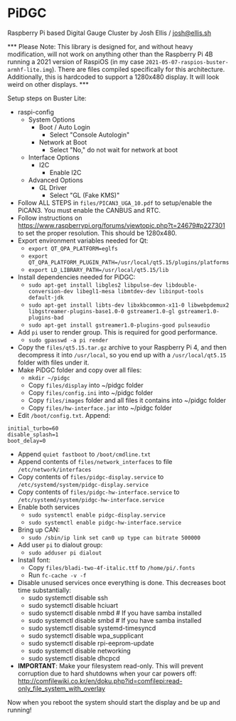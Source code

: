 # PiDGC
Raspberry Pi based Digital Gauge Cluster by Josh Ellis / josh@ellis.sh

*** Please Note: This library is designed for, and without heavy modification, will not work on anything other than 
the Raspberry Pi 4B running a 2021 version of RaspiOS (in my case `2021-05-07-raspios-buster-armhf-lite.img`). There are
files compiled specifically for this architecture. Additionally, this is hardcoded to support a 1280x480 display. It 
will look weird on other displays. ***

Setup steps on Buster Lite:
- raspi-config
  - System Options
    - Boot / Auto Login
      - Select "Console Autologin"
    - Network at Boot
      - Select "No," do not wait for network at boot
  - Interface Options
    - I2C
      - Enable I2C
  - Advanced Options
    - GL Driver
      - Select "GL (Fake KMS)"
- Follow ALL STEPS in `files/PICAN3_UGA_10.pdf` to setup/enable the PiCAN3. You must enable the CANBUS and RTC.
- Follow instructions on https://www.raspberrypi.org/forums/viewtopic.php?t=24679#p227301 to set the proper resolution. This should be 1280x480.
- Export environment variables needed for Qt:
  - `export QT_QPA_PLATFORM=eglfs`
  - `export QT_QPA_PLATFORM_PLUGIN_PATH=/usr/local/qt5.15/plugins/platforms`
  - `export LD_LIBRARY_PATH=/usr/local/qt5.15/lib`
- Install dependencies needed for PiDGC:
  - `sudo apt-get install libgles2 libpulse-dev libdouble-conversion-dev libegl1-mesa libmtdev-dev libinput-tools default-jdk`
  - `sudo apt-get install libts-dev libxkbcommon-x11-0 libwebpdemux2 libgstreamer-plugins-base1.0-0 gstreamer1.0-gl gstreamer1.0-plugins-bad`
  - `sudo apt-get install gstreamer1.0-plugins-good pulseaudio`
- Add `pi` user to render group. This is required for good performance.
  - `sudo gpasswd -a pi render`
- Copy the `files/qt5.15.tar.gz` archive to your Raspberry Pi 4, and then decompress it into `/usr/local`, so you end up with a `/usr/local/qt5.15` folder with files under it.
- Make PiDGC folder and copy over all files:
  - `mkdir ~/pidgc`
  - Copy `files/display` into ~/pidgc folder
  - Copy `files/config.ini` into ~/pidgc folder
  - Copy `files/images` folder and all files it contains into ~/pidgc folder
  - Copy `files/hw-interface.jar` into ~/pidgc folder
- Edit `/boot/config.txt`. Append:
~~~
initial_turbo=60
disable_splash=1
boot_delay=0
~~~
- Append `quiet fastboot` to `/boot/cmdline.txt`
- Append contents of `files/network_interfaces` to file `/etc/network/interfaces`
- Copy contents of `files/pidgc-display.service` to `/etc/systemd/system/pidgc-display.service`
- Copy contents of `files/pidgc-hw-interface.service` to `/etc/systemd/system/pidgc-hw-interface.service`
- Enable both services
  - `sudo systemctl enable pidgc-display.service`
  - `sudo systemctl enable pidgc-hw-interface.service`
- Bring up CAN:
  - `sudo /sbin/ip link set can0 up type can bitrate 500000`
- Add user `pi` to dialout group:
  - `sudo adduser pi dialout`
- Install font:
  - Copy `files/bladi-two-4f-italic.ttf` to `/home/pi/.fonts`
  - Run `fc-cache -v -f`
- Disable unused services once everything is done. This decreases boot time substantially:
  - sudo systemctl disable ssh
  - sudo systemctl disable hciuart 
  - sudo systemctl disable nmbd # If you have samba installed
  - sudo systemctl disable smbd # If you have samba installed
  - sudo systemctl disable systemd-timesyncd
  - sudo systemctl disable wpa_supplicant
  - sudo systemctl disable rpi-eeprom-update
  - sudo systemctl disable networking
  - sudo systemctl disable dhcpcd
- **IMPORTANT**: Make your filesystem read-only. This will prevent corruption due to hard shutdowns when your car powers off: http://comfilewiki.co.kr/en/doku.php?id=comfilepi:read-only_file_system_with_overlay

Now when you reboot the system should start the display and be up and running!